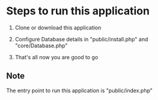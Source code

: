 # Steps to run this application

1. Clone or download this application

2. Configure Database details in "public/install.php" and "core/Database.php"

3. That's all now you are good to go

## Note

The entry point to run this application is "public/index.php"